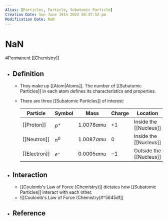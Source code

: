 ```yaml
---
Alias: [Particles, Particle, Subatomic Particle]
Creation Date: Sun June 19th 2022 04:37:52 pm 
Modification Date: NaN
---
```

# NaN
#Permanent [[Chemistry]]

- ## Definition
	- They make up [[Atom|Atoms]]. The number of [[Subatomic Particles]] in each atom defines its characteristics and properties. 
	- There are three [[Subatomic Particles]] of interest:
		
		| Particle | Symbol | Mass                | Charge | Location                         |
		| -------- | ------- | --------------- | ------- | ------------------------ |
		| [[Proton]]   | $p^+$  | $1.0078amu$            | $+1$    | Inside the [[Nucleus]]    |
		| [[Neutron]] | $n^0$  | $1.0087amu$            | $0$      | Inside the [[Nucleus]]    |
		| [[Electron]] | $e^-$  | $0.0005amu$ | $-1$    | Outside the [[Nucleus]] |
		
- ## Interaction
	- [[Coulomb's Law of Force (Chemistry)]] dictates how [[Subatomic Particles]] interact with each other.
	- ![[Coulomb's Law of Force (Chemistry)#^5645df]]
- ## Reference